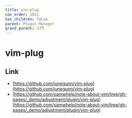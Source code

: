 ```yaml
---
title: vim-plug
nav_order: 1011
has_children: false
parent: Plugin Manager
grand_parent: 入門
---
```



# vim-plug

## Link

* [https://github.com/junegunn/vim-plug](https://github.com/junegunn/vim-plug)
* [https://github.com/samwhelp/note-about-vim/tree/gh-pages/_demo/adjustment/plugin/vim-plug](https://github.com/samwhelp/note-about-vim/tree/gh-pages/_demo/adjustment/plugin/vim-plug)
